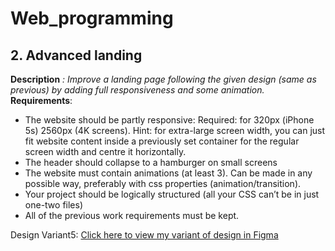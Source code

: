 # Web_programming
## 2. Advanced landing

**Description** *: Improve a landing page following the given design (same as previous) by adding full responsiveness and some animation.* **Requirements**:
- The website should be partly responsive: 
Required: for 320px (iPhone 5s)  2560px (4K screens). 
Hint: for extra-large screen width, you can just fit website content inside a previously set container for the regular screen width and centre it horizontally.
-	The header should collapse to a hamburger on small screens
-	The website must contain animations (at least 3). Can be made in any possible way, preferably with css properties (animation/transition).
-	Your project should be logically structured (all your CSS can’t be in just one-two files)
-	All of the previous work requirements must be kept.

Design Variant5:
[Click here to view my variant of design in Figma](https://www.figma.com/file/bW1PzYlXgABwctUobkRAyA/LabWork1-V5)

